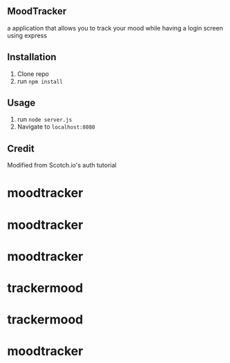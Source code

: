 

## MoodTracker

a application that allows you to track your mood while having a login screen using express

## Installation

1. Clone repo
2. run `npm install`

## Usage

1. run `node server.js`
2. Navigate to `localhost:8080`

## Credit

Modified from Scotch.io's auth tutorial
# moodtracker

# moodtracker

# moodtracker

# trackermood

# trackermood

# moodtracker

